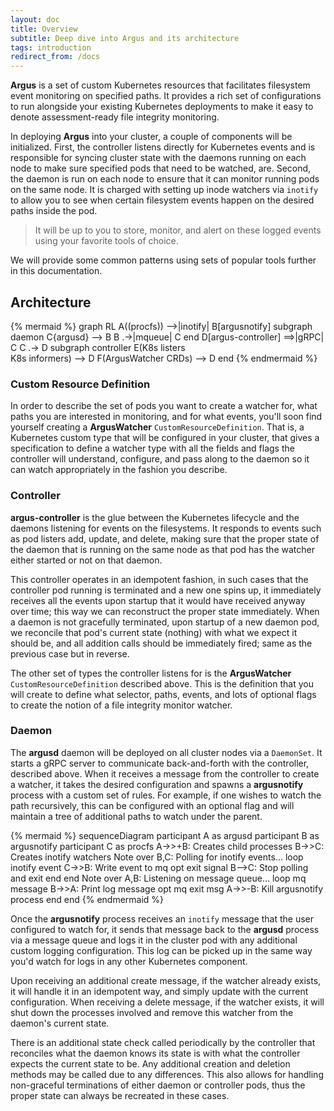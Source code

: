 ```yaml
---
layout: doc
title: Overview
subtitle: Deep dive into Argus and its architecture
tags: introduction
redirect_from: /docs
---
```


**Argus** is a set of custom Kubernetes resources that facilitates filesystem
event monitoring on specified paths. It provides a rich set of configurations
to run alongside your existing Kubernetes deployments to make it easy to denote
assessment-ready file integrity monitoring.

In deploying **Argus** into your cluster, a couple of components will be
initialized. First, the controller listens directly for Kubernetes events and
is responsible for syncing cluster state with the daemons running on each node
to make sure specified pods that need to be watched, are. Second, the daemon is
run on each node to ensure that it can monitor running pods on the same node.
It is charged with setting up inode watchers via `inotify` to allow you to see
when certain filesystem events happen on the desired paths inside the pod.

> It will be up to you to store, monitor, and alert on these logged events
using your favorite tools of choice.

We will provide some common patterns using sets of popular tools further in
this documentation.

## Architecture

{% mermaid %}
graph RL
    A((procfs)) -->|inotify| B[argusnotify]
    subgraph daemon
    C{argusd} --> B
    B .->|mqueue| C
    end
    D[argus-controller] ==>|gRPC| C
    C .-> D
    subgraph controller
    E(K8s listers<br />K8s informers) --> D
    F(ArgusWatcher CRDs) --> D
    end
{% endmermaid %}

### Custom Resource Definition

In order to describe the set of pods you want to create a watcher for, what
paths you are interested in monitoring, and for what events, you'll soon find
yourself creating a **ArgusWatcher** `CustomResourceDefinition`. That is, a
Kubernetes custom type that will be configured in your cluster, that gives a
specification to define a watcher type with all the fields and flags the
controller will understand, configure, and pass along to the daemon so it can
watch appropriately in the fashion you describe.

### Controller

**argus-controller** is the glue between the Kubernetes lifecycle and the
daemons listening for events on the filesystems. It responds to events such as
pod listers add, update, and delete, making sure that the proper state of the
daemon that is running on the same node as that pod has the watcher either
started or not on that daemon.

This controller operates in an idempotent fashion, in such cases that the
controller pod running is terminated and a new one spins up, it immediately
receives all the events upon startup that it would have received anyway over
time; this way we can reconstruct the proper state immediately. When a daemon
is not gracefully terminated, upon startup of a new daemon pod, we reconcile
that pod's current state (nothing) with what we expect it should be, and
all addition calls should be immediately fired; same as the previous case but
in reverse.

The other set of types the controller listens for is the **ArgusWatcher**
`CustomResourceDefinition` described above. This is the definition that you
will create to define what selector, paths, events, and lots of optional
flags to create the notion of a file integrity monitor watcher.


### Daemon

The **argusd** daemon will be deployed on all cluster nodes via a `DaemonSet`.
It starts a gRPC server to communicate back-and-forth with the controller,
described above. When it receives a message from the controller to create a
watcher, it takes the desired configuration and spawns a **argusnotify**
process with a custom set of rules. For example, if one wishes to watch the
path recursively, this can be configured with an optional flag and will
maintain a tree of additional paths to watch under the parent.

{% mermaid %}
sequenceDiagram
    participant A as argusd
    participant B as argusnotify
    participant C as procfs
    A->>+B: Creates child processes
    B->>C: Creates inotify watchers
    Note over B,C: Polling for inotify events...
    loop inotify event
      C->>B: Write event to mq
      opt exit signal
          B-->C: Stop polling and exit
      end
    end
    Note over A,B: Listening on message queue...
    loop mq message
      B->>A: Print log message
      opt mq exit msg
          A->>-B: Kill argusnotify process
      end
    end
{% endmermaid %}

Once the **argusnotify** process receives an `inotify` message that the user
configured to watch for, it sends that message back to the **argusd** process
via a message queue and logs it in the cluster pod with any additional custom
logging configuration. This log can be picked up in the same way you'd watch
for logs in any other Kubernetes component.

Upon receiving an additional create message, if the watcher already exists, it
will handle it in an idempotent way, and simply update with the current
configuration. When receiving a delete message, if the watcher exists, it will
shut down the processes involved and remove this watcher from the daemon's
current state.

There is an additional state check called periodically by the controller that
reconciles what the daemon knows its state is with what the controller expects
the current state to be. Any additional creation and deletion methods may be
called due to any differences. This also allows for handling non-graceful
terminations of either daemon or controller pods, thus the proper state can
always be recreated in these cases.
